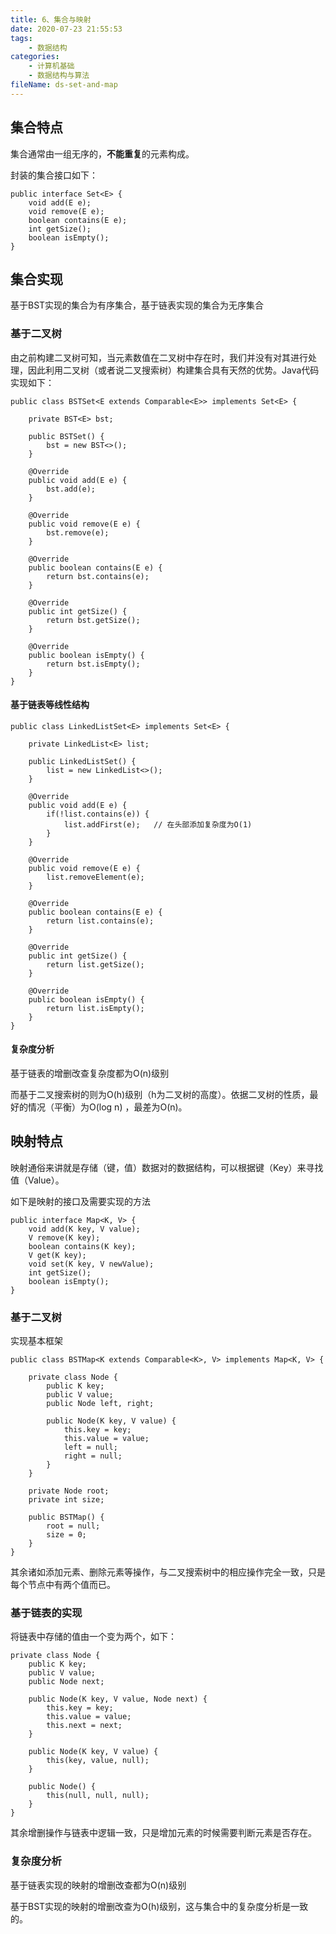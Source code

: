 ```yaml
---
title: 6、集合与映射
date: 2020-07-23 21:55:53
tags:
	- 数据结构
categories:
	- 计算机基础
	- 数据结构与算法
fileName: ds-set-and-map
---
```


## 集合特点

集合通常由一组无序的，**不能重复**的元素构成。

封装的集合接口如下：

```
public interface Set<E> {
    void add(E e);
    void remove(E e);
    boolean contains(E e);
    int getSize();
    boolean isEmpty();
}
```



## 集合实现

基于BST实现的集合为有序集合，基于链表实现的集合为无序集合

### 基于二叉树

由之前构建二叉树可知，当元素数值在二叉树中存在时，我们并没有对其进行处理，因此利用二叉树（或者说二叉搜索树）构建集合具有天然的优势。Java代码实现如下：

```
public class BSTSet<E extends Comparable<E>> implements Set<E> {

    private BST<E> bst;

    public BSTSet() {
        bst = new BST<>();
    }

    @Override
    public void add(E e) {
        bst.add(e);
    }

    @Override
    public void remove(E e) {
        bst.remove(e);
    }

    @Override
    public boolean contains(E e) {
        return bst.contains(e);
    }

    @Override
    public int getSize() {
        return bst.getSize();
    }

    @Override
    public boolean isEmpty() {
        return bst.isEmpty();
    }
}
```

#### 基于链表等线性结构

```
public class LinkedListSet<E> implements Set<E> {

    private LinkedList<E> list;

    public LinkedListSet() {
        list = new LinkedList<>();
    }

    @Override
    public void add(E e) {
        if(!list.contains(e)) {
            list.addFirst(e);   // 在头部添加复杂度为O(1)
        }
    }

    @Override
    public void remove(E e) {
        list.removeElement(e);
    }

    @Override
    public boolean contains(E e) {
        return list.contains(e);
    }

    @Override
    public int getSize() {
        return list.getSize();
    }

    @Override
    public boolean isEmpty() {
        return list.isEmpty();
    }
}
```

#### 复杂度分析

基于链表的增删改查复杂度都为O(n)级别

而基于二叉搜索树的则为O(h)级别（h为二叉树的高度）。依据二叉树的性质，最好的情况（平衡）为O(log n) ，最差为O(n)。



## 映射特点

映射通俗来讲就是存储（键，值）数据对的数据结构，可以根据键（Key）来寻找值（Value）。

如下是映射的接口及需要实现的方法

```
public interface Map<K, V> {
    void add(K key, V value);
    V remove(K key);
    boolean contains(K key);
    V get(K key);
    void set(K key, V newValue);
    int getSize();
    boolean isEmpty();
}
```

### 基于二叉树

实现基本框架

```
public class BSTMap<K extends Comparable<K>, V> implements Map<K, V> {

    private class Node {
        public K key;
        public V value;
        public Node left, right;

        public Node(K key, V value) {
            this.key = key;
            this.value = value;
            left = null;
            right = null;
        }
    }

    private Node root;
    private int size;

    public BSTMap() {
        root = null;
        size = 0;
    }
}
```

其余诸如添加元素、删除元素等操作，与二叉搜索树中的相应操作完全一致，只是每个节点中有两个值而已。

### 基于链表的实现

将链表中存储的值由一个变为两个，如下：

```
private class Node {
    public K key;
    public V value;
    public Node next;

    public Node(K key, V value, Node next) {
        this.key = key;
        this.value = value;
        this.next = next;
    }

    public Node(K key, V value) {
        this(key, value, null);
    }

    public Node() {
        this(null, null, null);
    }
}
```

其余增删操作与链表中逻辑一致，只是增加元素的时候需要判断元素是否存在。

### 复杂度分析

基于链表实现的映射的增删改查都为O(n)级别

基于BST实现的映射的增删改查为O(h)级别，这与集合中的复杂度分析是一致的。

